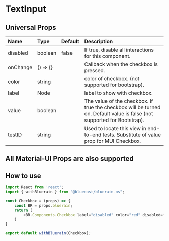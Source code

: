 # TextInput

## Universal Props

| Name | Type | Default | Description |
|:-----|:-----|:--------|:------------|
| disabled | boolean | false | If true, disable all interactions for this component. |
| onChange | () => {} |  | Callback when the checkbox is pressed. |
| color | string | | color of checkbox. (not supported for bootstrap). |
| label | Node |  | label to show with checkbox. |
| value | boolean | | The value of the checkbox. If true the checkbox will be turned on. Default value is false (not supported for Bootstrap). |
| testID | string | | Used to locate this view in end-to-end tests. Substitute of value prop for MUI Checkbox. |

## All Material-UI Props are also supported

## How to use

```JavaScript
import React from 'react';
import { withBluerain } from "@blueeast/bluerain-os";

const Checkbox = (props) => {
    const BR = props.bluerain;
    return (
        <BR.Components.Checkbox label="disabled" color="red" disabled={true} value={false}  />
    )
}

export default withBluerain(Checkbox);
```
